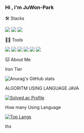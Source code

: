 ### Hi , i'm JuWon-Park


🛠️ Stacks

<img src="https://img.shields.io/badge/Microsoftsqlserver-3766AB?style=flat-square&logo=MicrosoftSqlServer&logoColor=white"> <img src = "https://img.shields.io/badge/-JAVA-lightgrey"> <img src="https://img.shields.io/badge/Python-3776AB?style=flat-square&logo=Python&logoColor=white">

💪🏼 Tools 

<img src = "https://img.shields.io/badge/visualstudiocode-007ACC?style=flat-square&logo=visualstudiocode&logoColor=#007ACC"> <img src="https://img.shields.io/badge/flask-000000?style=flat-square&logo=Flask&logoColor=white"> <img src = "https://img.shields.io/badge/Node.js-339933?style=flat-square&logo=Node.js&logoColor=white"> <img src = "https://img.shields.io/badge/JavaScript-F7DF1E?style=flat-square&logo=JavaScript&logoColor=black"> <img src = "https://img.shields.io/badge/HTML-E34F26?style=flat-square&logo=HTML5&logoColor=black"> <img src = "https://img.shields.io/badge/CSS-1572B6?style=flat-square&logo=CSS3&logoColor=black">

🐱 About Me

Iron Tier

![Anurag's GitHub stats](https://github-readme-stats.vercel.app/api?username=Ju-Won99&show_icons=true&theme=radical)


ALGORITM USING LANGUAGE JAVA

[![Solved.ac Profile](http://mazassumnida.wtf/api/v2/generate_badge?boj=wndnjs5249)](https://solved.ac/wndnjs5249/) 

How many Using Language

[![Top Langs](https://github-readme-stats.vercel.app/api/top-langs/?username=Ju-Won99&layout=compact)](https://github.com/Ju-Won99/github-readme-stats)

thx
